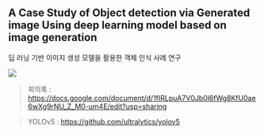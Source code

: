 ## A Case Study of Object detection via Generated image Using deep learning model based on image generation
딥 러닝 기반 이미지 생성 모델을 활용한 객체 인식 사례 연구 

<img src="https://img.shields.io/badge/Python-3766AB?style=flat-square&logo=Python&logoColor=white"/></a>


> 회의록 : https://docs.google.com/document/d/1fIRLpuA7V0Jb0l6fWg8KfU0ae6wXg9rNU_Z_M0-um4E/edit?usp=sharing

> YOLOv5 : https://github.com/ultralytics/yolov5

> 

